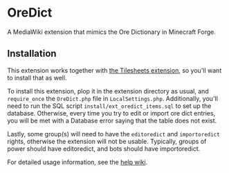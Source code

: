 # OreDict
A MediaWiki extension that mimics the Ore Dictionary in Minecraft Forge.

## Installation
This extension works together with [the Tilesheets extension](https://github.com/hydrawiki/tilesheets), so you'll want to install that as well.

To install this extension, plop it in the extension directory as usual, and `require_once` the `OreDict.php` file in `LocalSettings.php`. Additionally, you'll need to run the SQL script `install/ext_oredict_items.sql` to set up the database. Otherwise, every time you try to edit or import ore dict entries, you will be met with a Database error saying that the table does not exist.

Lastly, some group(s) will need to have the `editoredict` and `importoredict` rights, otherwise the extension will not be usable. Typically, groups of power should have editoredict, and bots should have importoredict.

For detailed usage information, see the [help wiki](https://help.gamepedia.com/Extension:OreDict).
